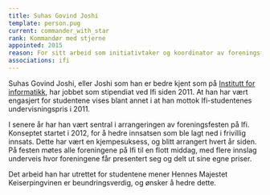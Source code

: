 ```yaml
---
title: Suhas Govind Joshi
template: person.pug
current: commander_with_star
rank: Kommandør med stjerne
appointed: 2015
reason: For sitt arbeid som initiativtaker og koordinator av foreningsfesten på Institutt for informatikk tildeles Suhas Govind Joshi graden Kommandør med stjerne av Hennes Majestet Keiserpingvinen den Fornemmes orden.
associations: ifi
---
```


Suhas Govind Joshi, eller Joshi som han er bedre kjent som på [Institutt for informatikk](http://ifi.uio.no/), har jobbet som stipendiat ved Ifi siden 2011. At han har vært engasjert for studentene vises blant annet i at han mottok Ifi-studentenes undervisningspris i 2011.

I senere år har han vært sentral i arrangeringen av foreningsfesten på Ifi. Konseptet startet i 2012, for å hedre innsatsen som ble lagt ned i frivillig innsats. Dette har vært en kjempesuksess, og blitt arrangert hvert år siden. På festen møtes alle foreningene på Ifi til en flott middag, med flere innslag underveis hvor foreningene får presentert seg og delt ut sine egne priser.

Det arbeid han har utrettet for studentene mener Hennes Majestet Keiserpingvinen er beundringsverdig, og ønsker å hedre dette.
